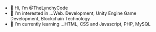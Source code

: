 - 👋 Hi, I’m @TheLynchyCode
- 👀 I’m interested in ...Web. Development, Unity Engine Game Development, Blockchain Technology
- 🌱 I’m currently learning ...HTML, CSS and Javascript, PHP, MySQL

<!---
TheLynchyCode/TheLynchyCode is a ✨ special ✨ repository because its `README.md` (this file) appears on your GitHub profile.
You can click the Preview link to take a look at your changes.
--->
